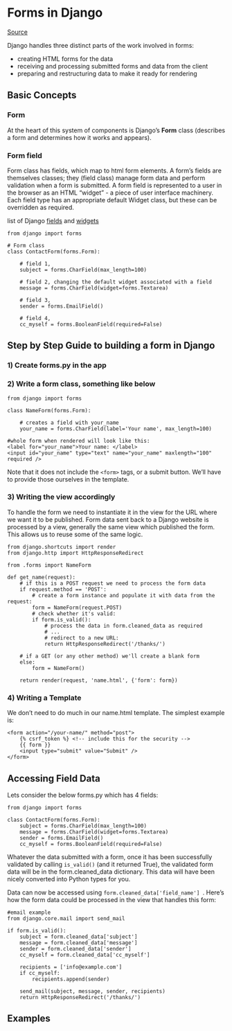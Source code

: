 # Forms in Django
[Source](https://docs.djangoproject.com/en/2.0/topics/forms/)

Django handles three distinct parts of the work involved in forms:
- creating HTML forms for the data
- receiving and processing submitted forms and data from the client
- preparing and restructuring data to make it ready for rendering

## Basic Concepts
### Form
At the heart of this system of components is Django’s **Form** class (describes a form and determines how it works and appears). 

### Form field
Form class has fields, which map to html form elements. A form’s fields are themselves classes; they (field class) manage form data and perform validation when a form is submitted. A form field is represented to a user in the browser as an HTML “widget” - a piece of user interface machinery. Each field type has an appropriate default Widget class, but these can be overridden as required.

list of Django [fields](https://docs.djangoproject.com/en/2.0/ref/forms/fields/) and [widgets](https://docs.djangoproject.com/en/2.0/ref/forms/widgets/)

```
from django import forms

# Form class
class ContactForm(forms.Form): 

    # field 1,
    subject = forms.CharField(max_length=100)  
    
    # field 2, changing the default widget associated with a field
    message = forms.CharField(widget=forms.Textarea) 
    
    # field 3,
    sender = forms.EmailField() 
    
    # field 4,
    cc_myself = forms.BooleanField(required=False) 
```

## Step by Step Guide to building a form in Django

### 1) Create forms.py in the app

### 2) Write a form class, something like below
```
from django import forms

class NameForm(forms.Form):

    # creates a field with your_name
    your_name = forms.CharField(label='Your name', max_length=100)
    
#whole form when rendered will look like this:
<label for="your_name">Your name: </label>
<input id="your_name" type="text" name="your_name" maxlength="100" required />
```

Note that it does not include the ```<form>``` tags, or a submit button. We’ll have to provide those ourselves in the template.
    
### 3) Writing the view accordingly
To handle the form we need to instantiate it in the view for the URL where we want it to be published. Form data sent back to a Django website is processed by a view, generally the same view which published the form. This allows us to reuse some of the same logic.

```
from django.shortcuts import render
from django.http import HttpResponseRedirect

from .forms import NameForm

def get_name(request):
    # if this is a POST request we need to process the form data
    if request.method == 'POST':
        # create a form instance and populate it with data from the request:
        form = NameForm(request.POST)
        # check whether it's valid:
        if form.is_valid():
            # process the data in form.cleaned_data as required
            # ...
            # redirect to a new URL:
            return HttpResponseRedirect('/thanks/')

    # if a GET (or any other method) we'll create a blank form
    else:
        form = NameForm()

    return render(request, 'name.html', {'form': form})
```

### 4) Writing a Template
We don’t need to do much in our name.html template. The simplest example is:
```
<form action="/your-name/" method="post">
    {% csrf_token %} <!-- include this for the security -->
    {{ form }}
    <input type="submit" value="Submit" />
</form>
```

## Accessing Field Data
Lets consider the below forms.py which has 4 fields:
```
from django import forms

class ContactForm(forms.Form):
    subject = forms.CharField(max_length=100)
    message = forms.CharField(widget=forms.Textarea)
    sender = forms.EmailField()
    cc_myself = forms.BooleanField(required=False)
```
Whatever the data submitted with a form, once it has been successfully validated by calling ```is_valid()``` (and it returned True), the validated form data will be in the form.cleaned_data dictionary. This data will have been nicely converted into Python types for you.

Data can now be accessed using ```form.cleaned_data['field_name'] ```. Here’s how the form data could be processed in the view that handles this form:
```
#email example
from django.core.mail import send_mail

if form.is_valid():
    subject = form.cleaned_data['subject']
    message = form.cleaned_data['message']
    sender = form.cleaned_data['sender']
    cc_myself = form.cleaned_data['cc_myself']

    recipients = ['info@example.com']
    if cc_myself:
        recipients.append(sender)

    send_mail(subject, message, sender, recipients)
    return HttpResponseRedirect('/thanks/')
```


## Examples















